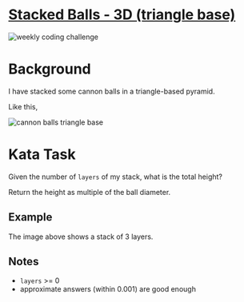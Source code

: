 # [Stacked Balls - 3D (triangle base)](https://www.codewars.com/kata/stacked-balls-3d-triangle-base "https://www.codewars.com/kata/5bbad1082ce5333f8b000006")

<img src="https://i.imgur.com/ta6gv1i.png?1" title="weekly coding challenge" />

# Background

I have stacked some cannon balls in a triangle-based pyramid.

Like this,

<img src="https://i.imgur.com/ut4ejG1.png" title="cannon balls triangle base" />


# Kata Task

Given the number of `layers` of my stack, what is the total height?

Return the height as multiple of the ball diameter.

## Example
The image above shows a stack of 3 layers.

## Notes
* `layers` >= 0
* approximate answers (within 0.001) are good enough